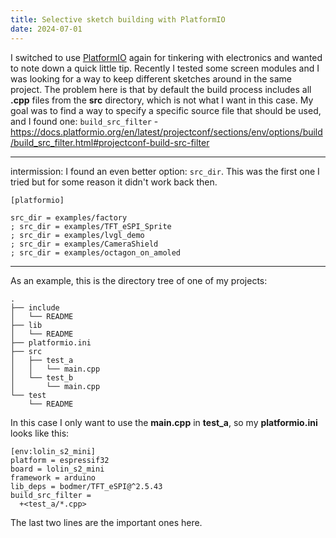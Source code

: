 ```yaml
---
title: Selective sketch building with PlatformIO
date: 2024-07-01
---
```


I switched to use [PlatformIO](https://platformio.org/platformio-ide) again for tinkering with electronics and wanted to note down a quick little tip. Recently I tested some screen modules and I was looking for a way to keep different sketches around in the same project. The problem here is that by default the build process includes all **.cpp** files from the **src** directory, which is not what I want in this case. My goal was to find a way to specify a specific source file that should be used, and I found one: `build_src_filter` - https://docs.platformio.org/en/latest/projectconf/sections/env/options/build/build_src_filter.html#projectconf-build-src-filter

---
intermission: I found an even better option: `src_dir`. This was the first one I tried but for some reason it didn't work back then.

```
[platformio]

src_dir = examples/factory
; src_dir = examples/TFT_eSPI_Sprite
; src_dir = examples/lvgl_demo
; src_dir = examples/CameraShield
; src_dir = examples/octagon_on_amoled
```
---

As an example, this is the directory tree of one of my projects:

```
.
├── include
│   └── README
├── lib
│   └── README
├── platformio.ini
├── src
│   ├── test_a
│   │   └── main.cpp
│   └── test_b
│       └── main.cpp
└── test
    └── README
```

In this case I only want to use the **main.cpp** in **test_a**, so my **platformio.ini** looks like this:

```
[env:lolin_s2_mini]
platform = espressif32
board = lolin_s2_mini
framework = arduino
lib_deps = bodmer/TFT_eSPI@^2.5.43
build_src_filter =
  +<test_a/*.cpp>
```

The last two lines are the important ones here.
